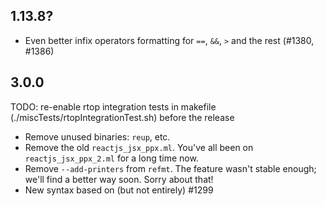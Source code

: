 ## 1.13.8?

- Even better infix operators formatting for `==`, `&&`, `>` and the rest (#1380, #1386)

## 3.0.0

TODO: re-enable rtop integration tests in makefile (./miscTests/rtopIntegrationTest.sh) before the release

- Remove unused binaries: `reup`, etc.
- Remove the old `reactjs_jsx_ppx.ml`. You've all been on `reactjs_jsx_ppx_2.ml` for a long time now.
- Remove `--add-printers` from `refmt`. The feature wasn't stable enough; we'll find a better way soon. Sorry about that!
- New syntax based on (but not entirely) #1299
